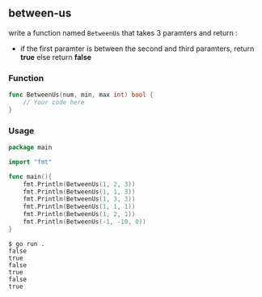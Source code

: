 ## between-us

write a function named `BetweenUs` that takes 3 paramters and return : 
- if the first paramter is between the second and third paramters, return **true** else return **false**

### Function
```go
func BetweenUs(num, min, max int) bool {
    // Your code here
}
```


### Usage
```go
package main

import "fmt"

func main(){
    fmt.Println(BetweenUs(1, 2, 3))
    fmt.Println(BetweenUs(1, 1, 3))
    fmt.Println(BetweenUs(1, 3, 3))
    fmt.Println(BetweenUs(1, 1, 1))
    fmt.Println(BetweenUs(1, 2, 1))
    fmt.Println(BetweenUs(-1, -10, 0))
}
```

```console
$ go run .
false
true
false
true
false
true
```
